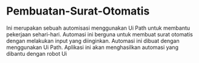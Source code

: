 # Pembuatan-Surat-Otomatis
Ini merupakan sebuah automisasi menggunakan Ui Path untuk membantu pekerjaan sehari-hari. Automasi ini berguna untuk membuat surat otomatis dengan melakukan input yang diinginkan.
Automasi ini dibuat dengan menggunakan Ui Path.
Aplikasi ini akan menghasilkan automasi yang dibantu dengan robot Ui
